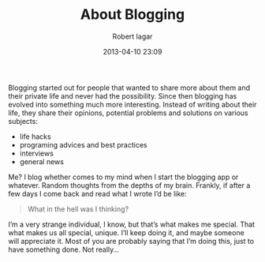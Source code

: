 ﻿---
layout: post
title: About Blogging
date: 2013-04-10 23:09
author: "Robert Iagar"
comments: true
tags: [Uncategorized]
---
<p>Blogging started out for people that wanted to share more about them and their private life and never had the possibility. Since then blogging has evolved into something much more interesting. Instead of writing about their life, they share their opinions, potential problems and solutions on various subjects:</p> <ul> <li>life hacks</li> <li>programing advices and best practices</li> <li>interviews</li> <li>general news</li></ul> <p>Me? I blog whether comes to my mind when I start the blogging app or whatever. Random thoughts from the depths of my brain. Frankly, if after a few days I come back and read what I wrote I’d be like:</p> <blockquote> <p>What in the hell was I thinking?</p></blockquote> <p>I’m a very strange individual, I know, but that’s what makes me special. That what makes us all special, unique. I’ll keep doing it, and maybe someone will appreciate it. Most of you are probably saying that I’m doing this, just to have something done. Not really… </p>
